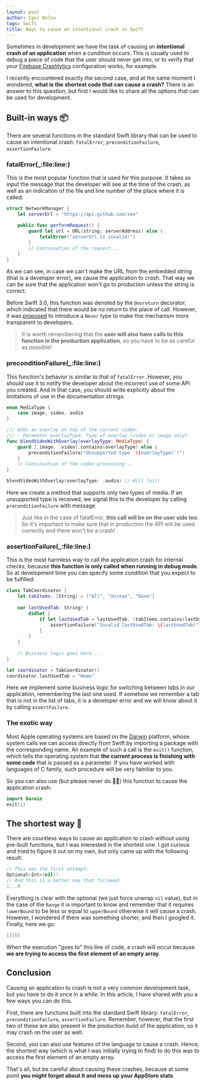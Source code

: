 ```yaml
---
layout: post
author: Igor Belov
tags: Swift
title: Ways to cause an intentional crash in Swift
---
```


Sometimes in development we have the task of causing an **intentional crash of an application** when a condition occurs. This is usually used to debug a piece of code that the user should never get into, or to verify that your [Firebase Crashlytics][firebase] configuration works, for example. 

I recently encountered exactly the second case, and at the same moment I wondered, **what is the shortest code that can cause a crash?** There is an answer to this question, but first I would like to share all the options that can be used for development.

<!-- more -->

## Built-in ways 📦

There are several functions in the standard Swift library that can be used to cause an intentional crash: `fatalError`, `preconditionFailure`, `assertionFailure`.

### fatalError(_:file:line:)

This is the most popular function that is used for this purpose. It takes as input the message that the developer will see at the time of the crash, as well as an indication of the file and line number of the place where it is called:

```swift
struct NetworkManager {
    let serverUrl = "https://api.github.com/zen"

    public func performRequest() {
        guard let url = URL(string: serverAddress) else {
            fatalError("serverUrl is invalid!")
        }
        // Continuation of the request...
    }
}
```

As we can see, in case we can't make the URL from the embedded string (that is a developer error), we cause the application to crash. That way we can be sure that the application won't go to production unless the string is correct.

Before Swift 3.0, this function was denoted by the `@noreturn` decorator, which indicated that there would be no return to the place of call. However, it was [proposed][never] to introduce a `Never` type to make this mechanism more transparent to developers.

> It is worth remembering that the **user will also have calls to this function in the production application**, so you have to be as careful as possible!

### preconditionFailure(_:file:line:)

This function's behavior is similar to that of `fatalError`. However, you should use it to notify the developer about the incorrect use of some API you created. And in that case, you should write explicitly about the limitations of use in the documentation strings:

```swift
enum MediaType {
    case image, video, audio
}

/// Adds an overlay on top of the current video.
/// - Parameter overlayType: Type of overlay (video or image only)
func blendVideoWithOverlay(overlayType: MediaType) {
    guard [.image, .video].contains(overlayType) else {
        preconditionFailure("Unsupported type `\(overlayType)`!")
    }
    // Continuation of the video processing...
}

blendVideoWithOverlay(overlayType: .audio) // Will fail!
```

Here we create a method that supports only two types of media. If an unsupported type is received, we signal this to the developer by calling `preconditionFailure` with message.

> Just like in the case of fatalError, **this call will be on the user side too.** So it's important to make sure that in production the API will be used correctly and there won't be a crash!

### assertionFailure(_:file:line:)

This is the most harmless way to call the application crash for internal checks, because **this function is only called when running in debug mode**. So at development time you can specify some condition that you expect to be fulfilled:

```swift
class TabCoordinator {
    let tabItems: [String] = ["All", "Unread", "Done"]
    
    var lastUsedTab: String? {
        didSet {
            if let lastUsedTab = lastUsedTab, !tabItems.contains(lastUsedTab) {
                assertionFailure("Invalid lastUsedTab: \(lastUsedTab)")
            }
        }
    }
    
    // Business logic goes here...
}

let coordinator = TabCoordinator()
coordinator.lastUsedTab = "Home"
```

Here we implement some business logic for switching between tabs in our application, remembering the last one used. If somehow we remember a tab that is not in the list of tabs, it is a developer error and we will know about it by calling `assertFailure`.

### The exotic way

Most Apple operating systems are based on the [Darwin][darwin] platform, whose system calls we can access directly from Swift by importing a package with the corresponding name. An example of such a call is the `exit()` function, which tells the operating system that **the current process is finishing with some code** that is passed as a parameter. If you have worked with languages of C family, such procedure will be very familiar to you.

So you can also use (but please never do 🙏🏻) this function to cause the application crash:
```swift
import Darwin
exit(1)
```

## The shortest way 🤯

There are countless ways to cause an application to crash without using pre-built functions, but I was interested in the shortest one. I got curious and tried to figure it out on my own, but only came up with the following result:
```swift
// This was the first attempt:
Optional<Int>(nil)!
// And this is a better one that followed:
1...0
```
Everything is clear with the optional (we just force unwrap `nil` value), but in the case of the `Range` it is important to know and remember that it requires `lowerBound` to be less or equal to `upperBound` otherwise it will cause a crash. However, I wondered if there was something shorter, and then I googled it. Finally, here we go:

```swift
[][0]
```

When the execution "goes to" this line of code, a crash will occur because **we are trying to access the first element of an empty array**.

## Conclusion

Causing an application to crash is not a very common development task, but you have to do it once in a while. In this article, I have shared with you a few ways you can do this.

First, there are functions built into the standard Swift library: `fatalError`, `preconditionFailure`, `assertionFailure`. Remember, however, that the first two of these are also present in the production build of the application, so it may crash on the user as well. 

Second, you can also use features of the language to cause a crash. Hence, the shortest way (which is what I was initially trying to find) to do this was to access the first element of an empty array.

That's all, but be careful about causing these crashes, because at some point **you might forget about it and mess up your AppStore stats**.


[never]: https://github.com/apple/swift-evolution/blob/master/proposals/0102-noreturn-bottom-type.md
[firebase]: https://firebase.google.com/docs/crashlytics
[darwin]: https://en.wikipedia.org/wiki/Darwin_(operating_system)
